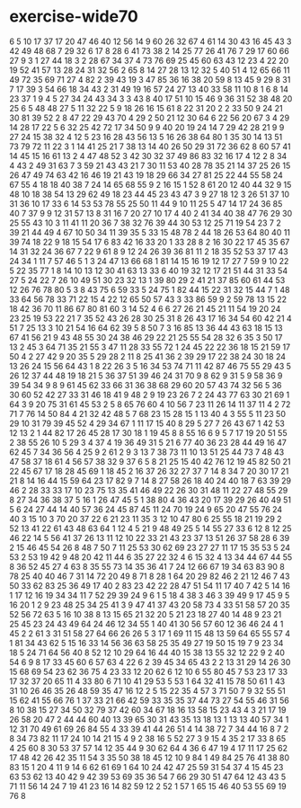 # exercise-wide70
6
5
10
17
37
17
20
47
46
40
12
56
14
9
60
26
32
67
4
61
14
30
43
16
45
43
3
42
49
48
68
7
29
32
6
17
8
28
6
41
73
38
2
14
25
77
26
41
76
7
29
17
60
66
27
9
3
1
27
44
18
3
2
28
67
34
37
4
73
76
69
25
45
60
63
43
12
23
4
22
20
19
52
41
57
13
28
24
31
32
56
2
65
8
14
27
28
13
12
32
5
40
51
4
12
65
66
11
49
72
35
69
71
27
4
82
2
39
43
19
3
47
85
36
16
38
20
59
8
13
45
9
29
8
31
7
17
39
3
54
66
18
34
43
2
31
49
19
16
57
24
27
13
40
33
58
11
10
8
1
6
8
14
23
37
1
9
4
5
27
34
24
43
34
3
3
43
8
40
17
51
10
15
46
9
36
31
52
38
48
20
25
6
5
48
48
27
5
11
32
22
5
9
18
26
16
15
61
8
22
31
20
2
2
33
50
9
24
21
30
81
39
52
2
8
47
22
29
43
70
4
29
2
50
21
12
30
64
6
22
56
20
67
3
4
29
14
28
17
22
5
6
32
25
42
72
17
34
50
9
9
40
20
19
24
14
7
29
42
28
21
9
9
27
24
15
38
32
4
12
5
23
16
28
43
56
13
5
16
26
38
64
80
1
35
30
14
13
51
73
79
72
11
22
3
1
14
41
25
21
7
38
13
14
40
26
50
29
31
72
36
62
8
60
57
41
14
45
15
16
61
13
2
4
47
48
52
3
42
30
32
37
49
86
83
32
16
17
4
12
2
8
34
4
43
2
49
31
63
7
3
59
21
43
43
21
7
30
11
53
40
28
78
35
21
14
37
25
26
15
26
47
49
74
63
42
16
46
19
21
43
19
18
29
66
34
27
81
25
22
44
55
58
24
67
55
4
18
18
40
38
7
24
14
65
68
55
9
2
16
15
1
52
8
61
20
12
40
44
32
9
15
48
10
18
38
54
13
29
62
49
18
23
44
45
23
43
47
3
9
27
18
12
3
26
51
37
10
31
36
10
17
33
6
14
53
53
78
55
25
50
11
44
9
10
11
25
5
47
14
17
24
36
85
40
7
37
9
9
12
31
57
13
8
31
16
7
20
27
10
17
4
40
2
41
34
40
38
47
76
29
30
25
55
43
10
3
11
41
11
20
36
7
38
32
76
39
44
30
53
12
25
71
19
54
23
7
2
39
21
44
49
4
67
10
50
34
11
39
35
5
33
15
48
78
2
44
18
26
53
64
80
40
11
39
74
18
22
9
18
15
54
17
6
83
42
16
33
20
1
33
28
8
2
16
30
22
17
45
35
67
14
31
32
24
36
67
7
22
9
61
8
9
12
24
26
39
36
81
11
2
18
35
52
53
37
17
43
24
34
1
11
7
57
46
5
1
3
24
47
13
66
68
1
81
14
15
16
19
12
17
27
7
59
9
10
22
5
22
35
77
1
8
14
10
13
12
30
41
63
13
33
6
40
19
32
12
17
21
51
44
31
33
54
27
5
24
22
7
26
10
49
51
30
23
32
13
1
39
80
29
2
41
21
37
85
60
61
44
53
12
26
76
78
80
5
3
8
43
75
6
59
33
5
24
75
1
82
44
15
22
31
32
15
44
7
1
48
33
64
56
78
33
71
22
15
4
22
12
65
50
57
43
3
33
86
59
9
2
59
78
13
15
22
18
42
36
70
11
86
67
80
81
60
3
14
52
4
6
6
27
26
21
45
21
11
54
19
20
24
23
25
19
53
22
21
7
35
52
43
26
28
30
25
31
8
26
43
17
16
34
54
60
42
21
4
51
7
25
13
3
10
21
54
16
64
62
39
5
8
50
7
3
16
85
13
36
44
43
63
18
15
13
67
41
56
21
9
43
48
55
30
24
38
46
29
22
21
25
55
54
28
32
6
35
3
50
17
13
2
45
3
64
71
35
21
55
3
47
11
28
33
55
72
1
24
45
22
22
36
18
15
21
59
17
50
4
2
27
42
9
20
35
5
29
28
2
11
8
25
41
36
2
39
29
17
22
38
24
30
18
24
13
26
24
15
56
64
43
1
8
22
26
3
5
16
34
53
74
71
11
42
87
46
75
55
29
43
5
26
12
37
44
48
19
18
21
5
36
37
51
39
46
24
31
70
9
8
62
9
31
5
9
58
36
9
39
54
34
9
8
9
61
45
62
33
66
31
36
38
68
29
60
20
57
43
74
32
56
5
36
30
60
52
42
27
33
31
46
18
41
9
48
2
9
19
23
26
7
2
24
43
77
63
30
21
69
1
64
3
9
20
75
31
61
45
53
2
5
8
65
76
60
4
10
56
7
23
11
26
14
11
37
11
4
2
72
71
7
76
14
50
84
4
21
32
42
48
5
7
68
23
15
28
15
1
13
40
4
3
55
5
11
23
50
29
10
31
79
39
45
52
4
29
34
67
1
11
17
15
40
8
29
5
27
7
26
43
67
1
42
53
12
13
2
1
44
82
17
26
45
28
17
30
18
1
19
45
8
8
55
16
6
9
5
7
17
19
20
51
55
2
38
55
26
10
5
29
3
4
37
4
19
36
49
31
5
21
6
77
40
36
23
28
44
49
16
47
62
45
7
34
36
56
4
25
9
2
61
2
9
3
13
7
38
73
11
10
13
51
25
44
73
7
48
43
47
58
37
18
61
4
56
57
38
32
9
37
6
5
8
21
25
15
40
42
76
12
19
45
82
50
21
22
45
67
17
18
28
45
69
1
18
45
2
16
37
26
32
27
37
7
14
8
34
7
20
30
17
21
21
8
14
16
44
15
59
64
23
17
82
9
7
14
8
27
58
26
18
40
24
40
18
7
63
39
29
46
2
28
33
33
17
10
23
75
13
35
41
46
49
22
26
30
31
48
11
22
27
48
55
29
8
27
34
36
38
37
5
16
1
26
47
45
5
1
38
80
4
36
43
20
17
39
29
26
40
49
51
5
6
24
27
44
14
40
57
36
24
45
87
45
11
24
70
19
24
9
65
20
47
55
76
24
40
3
15
10
3
70
20
37
22
6
21
23
11
35
3
12
10
47
80
6
25
55
18
21
19
29
2
52
13
41
22
61
43
48
63
64
1
12
4
5
21
9
48
49
25
5
14
55
27
33
6
12
8
12
25
46
22
14
5
56
41
37
26
13
11
12
10
22
33
21
43
23
37
13
51
26
37
58
28
6
39
2
15
46
45
54
26
8
48
7
50
7
11
25
53
30
62
69
23
27
27
11
17
15
35
53
5
24
53
2
53
19
42
9
48
20
42
11
44
6
35
27
22
32
4
6
15
32
4
13
34
44
67
44
55
8
36
52
45
27
4
63
8
35
55
73
14
35
36
41
7
24
12
66
67
19
34
63
83
90
8
78
25
40
40
46
7
31
14
72
20
49
8
71
8
28
1
64
20
29
82
46
2
21
12
46
7
43
50
33
62
83
25
36
49
17
40
2
83
23
42
22
28
47
51
54
11
17
40
7
42
5
14
16
1
17
12
16
19
34
34
11
7
52
29
39
24
9
6
1
5
18
4
38
3
46
3
39
49
9
17
45
9
5
16
20
1
2
9
23
48
25
34
25
41
3
9
47
41
37
43
20
58
73
4
33
51
58
57
20
35
52
56
72
63
5
16
10
38
8
13
15
65
21
32
20
5
21
23
18
27
40
14
48
9
23
21
25
45
23
24
43
49
64
24
46
12
34
55
1
40
41
30
56
57
60
12
36
46
24
4
1
45
2
2
61
3
31
51
58
27
64
66
26
26
5
3
17
1
69
11
15
48
13
59
64
65
55
57
4
1
81
34
43
62
5
15
16
33
14
56
36
63
58
25
35
49
27
19
50
15
19
7
9
23
34
18
5
24
71
64
56
40
8
52
12
10
29
64
16
44
40
15
38
13
55
32
12
22
9
2
40
54
6
9
8
17
33
45
60
6
57
63
4
22
6
2
39
45
34
65
43
2
2
13
31
29
14
26
30
15
68
69
54
23
62
36
75
4
23
33
12
20
62
6
12
10
6
55
80
45
7
53
23
17
33
17
32
37
20
65
11
4
33
80
6
71
10
41
29
53
5
53
1
64
32
41
15
78
50
61
1
43
31
10
26
46
35
26
48
59
35
47
16
12
2
5
15
22
35
4
57
3
71
50
7
9
32
55
51
15
62
41
55
66
76
1
37
33
21
66
42
59
33
35
35
37
44
73
27
54
55
46
31
56
8
10
38
15
27
34
50
32
79
37
42
60
34
67
18
16
13
58
15
23
43
4
3
21
17
19
26
58
20
47
2
44
44
60
40
13
39
65
30
31
43
35
13
18
13
1
13
13
40
57
34
1
12
31
70
49
61
69
26
84
55
4
33
39
41
44
26
51
4
14
38
72
7
34
44
16
8
7
2
8
34
73
82
11
17
24
10
14
21
15
4
9
2
38
16
5
52
27
3
9
15
4
35
2
17
33
8
65
4
25
60
8
30
53
37
57
14
12
35
44
9
30
62
64
4
36
6
47
19
4
17
11
17
25
62
17
48
42
26
42
35
11
54
3
35
50
38
18
45
12
10
9
84
1
49
84
25
76
41
38
80
83
15
1
20
4
11
9
14
6
62
61
69
1
64
10
24
42
47
25
59
31
54
37
4
15
45
23
63
53
62
13
40
42
9
42
39
53
69
35
36
54
7
66
29
30
51
47
64
12
43
43
5
71
11
56
14
24
7
19
41
23
16
14
82
59
12
2
52
1
57
1
65
15
46
40
53
55
69
19
76
8
